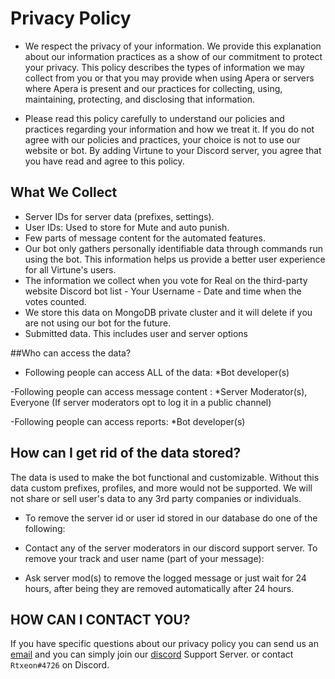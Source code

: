 # Privacy Policy
- We respect the privacy of your information. We provide this explanation about our information practices as a show of our commitment to protect your privacy. This policy describes the types of information we may collect from you or that you may provide when using Apera or servers where Apera is present and our practices for collecting, using, maintaining, protecting, and disclosing that information.


- Please read this policy carefully to understand our policies and practices regarding your information and how we treat it. If you do not agree with our policies and practices, your choice is not to use our website or bot. By adding Virtune to your Discord server, you agree that you have read and agree to this policy.



## What We Collect
- Server IDs for server data (prefixes, settings).
- User IDs: Used to store for Mute and auto punish.
- Few parts of message content for the automated features.
- Our bot only gathers personally identifiable data through commands run using the bot. This information helps us provide a better user experience for all Virtune's users.
- The information we collect when you vote for Real on the third-party website Discord bot list
        - Your Username
        - Date and time when the votes counted.
- We store this data on MongoDB private cluster and it will delete if you are not using our bot for the future.
- Submitted data. This includes user and server options

##Who can access the data?
- Following people can access ALL of the data:
*Bot developer(s)

-Following people can access message content :
*Server Moderator(s), Everyone (If server moderators opt to log it in a public channel)

-Following people can access reports:
*Bot developer(s)

## How can I get rid of the data stored?
The data is used to make the bot functional and customizable. Without this data custom prefixes, profiles, and more would not be supported. We will not share or sell user's data to any 3rd party companies or individuals. 
- To remove the server id or user id stored in our database do one of the following:

- Contact any of the server moderators in our discord support server.
To remove your track and user name (part of your message):

- Ask server mod(s) to remove the logged message or just wait for 24 hours, after being they are removed automatically after 24 hours.
## HOW CAN I CONTACT YOU?
If you have specific questions about our privacy policy you can send us an [email](support@code-source.tech) and you can simply join our [discord](https://discord.gg/codesource) Support Server. or contact `Rtxeon#4726` on Discord.

